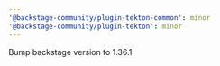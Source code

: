 ```yaml
---
'@backstage-community/plugin-tekton-common': minor
'@backstage-community/plugin-tekton': minor
---
```


Bump backstage version to 1.36.1
